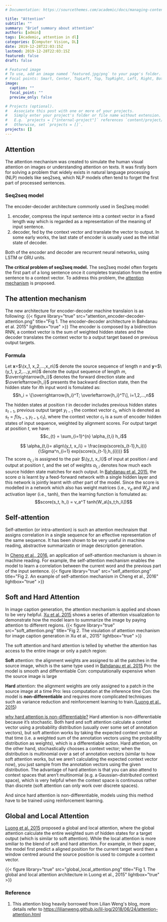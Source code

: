 ```yaml
---
# Documentation: https://sourcethemes.com/academic/docs/managing-content/

title: "Attention"
subtitle: ""
summary: "Brief summary about attention"
authors: [admin]
tags: [Academic, attention in dl]
categories: [Computer Vision, DL]
date: 2019-12-28T22:03:15Z
lastmod: 2019-12-28T22:03:15Z
featured: false
draft: false

# Featured image
# To use, add an image named `featured.jpg/png` to your page's folder.
# Focal points: Smart, Center, TopLeft, Top, TopRight, Left, Right, BottomLeft, Bottom, BottomRight.
image:
  caption: ""
  focal_point: ""
  preview_only: false

# Projects (optional).
#   Associate this post with one or more of your projects.
#   Simply enter your project's folder or file name without extension.
#   E.g. `projects = ["internal-project"]` references `content/project/deep-learning/index.md`.
#   Otherwise, set `projects = []`.
projects: []
---
```


## Attention
The attention mechanism was created to simulate the human visual attention on images or understanding attention on texts. It was firstly born for solving a problem that widely exists in natural language processing (NLP) models like seq2seq, which NLP models often tend to forget the first part of processed sentences.

### Seq2seq model
The encoder-decoder architecture commonly used in Seq2seq model:
1. encoder, compress the input sentence into a context vector in a fixed length way which is regarded as a representation of the meaning of input sentence.
2. decoder, fed by the context vector and translate the vector to output. In some early works, the last state of encoder is usually used as the initial state of decoder.  

Both of the encoder and decoder are recurrent neural networks, using LSTM or GRU units.

**The critical problem of seq2seq model.** The seq2seq model often forgets the first part of a long sentence once it completes translation from the entire sentence to a context vector. To address this problem, the [attention mechanism](https://arxiv.org/pdf/1409.0473.pdf) is proposed.

## The attention mechanism
The new architecture for encoder-decoder machine translaion is as following:
{{< figure library="true" src="attention_encoder-decoder-attention.png" title="Fig 1. The encoder-decoder architecture in Bahdanau et al. 2015" lightbox="true" >}}
The encoder is composed by a bidirection RNN, a context vector is the sum of weighted hidden states and the decoder translates the context vector to a output target based on previous output targets.  

### Formula
Let **x**=$\(x_1, x_2,...,x_n\)$ denote the source sequence of length $n$ and **y**=$\(y_1, y_2,...,y_m\)$ denote the output sequence of length $m$, $\overrightarrow{h_i}$ denotes the forward direction state and $\overleftarrow{h_i}$ presents the backward direction state, then the hidden state for $i$th input word is fomulated as:
$$h_i = \[\overrightarrow{h_i}^T; \overleftarrow{h_i}^T\], i=1,2,...,n$$

The hidden states at position $t$ in decoder includes previous hidden states $s_{t-1}$, previous output target $y_{t-1}$ the context vector $c_t$, which is denoted as $s_{t} = f(s_{t-1}, y_{t-1}, c_{t})$, where the context vector $c_{t}$ is a sum of encoder hidden states of input sequence, weighted by alignment scores. For output target at position $t$, we have:
$$c_{t} = \sum_{i=1}^{n} \alpha_{t,i} h_i$$

$$ \alpha_{t,i}= align\(y_t, x_i\) = \frac{exp(score(s_{t-1},h_i))}{\Sigma^n_{i=1} exp(score(s_{t-1},h_{i}))} $$
The score $\alpha_{t,i}$ is assigned to the pair $\(y_t, x_i\)$ of input at position $i$ and output at position $t$, and the set of weights ${\alpha_{t,i}}$ denotes how much each source hidden state matches for each output. In [Bahdanau et al. 2015](https://arxiv.org/pdf/1409.0473.pdf), the score $\alpha$ is learnt by a feed-forward network with a single hidden layer and this network is jointly learnt with other part of the model. Since the score is modelled in a network which also has weight matrices (i.e., $v_a$ and $W_a$) and activation layer (i.e., tanh), then the learning function is fomulated as:
$$score(s_t, h_i) = v_a^T tanh(W_a\[s_t;h_i\])$$

## Self-attention
Self-attention (or intra-attention) is such an attention mechnaism that assigns correlation in a single sequence for an effective representation of the same sequence. It has been shown to be very useful in machine reading, abstractive summarizatin or image description generation.

In [Cheng et al., 2016](https://arxiv.org/pdf/1601.06733.pdf), an application of self-attention mechanism is shown in machine reading. For example, the self-attention mechanism enables the model to learn a correlation between the current word and the previous part of the input sentence.
{{< figure library="true" src="self_attention.png" title="Fig 2. An example of self-attention mechanism in Cheng et al., 2016" lightbox="true" >}}

## Soft and Hard Attention
In image caption generation, the attention mechanism is applied and shown to be very helpful. [Xu et al.,2015](http://proceedings.mlr.press/v37/xuc15.pdf) shows a series of attention visualization to demonstrate how the model learn to summarize the image by paying attention to different regions.
{{< figure library="true" src="soft_attention.png" title="Fig 2. The visulation of attention mechanism for image caption generation in Xu et al., 2015" lightbox="true" >}}

The soft attention and hard attention is telled by whether the attention has access to the entire image or only a patch region:

**Soft** attention: the alignment weights are assigned to all the patches in the source image, which is the same type used in [Bahdanau et al. 2015](https://arxiv.org/pdf/1409.0473.pdf)
Pro: the model is smooth and differentiable
Con: computationally expensive when the source image is large

**Hard** attention: the alignment weights are only assigned to a patch in the source image at a time
Pro: less computation at the inference time
Con: the model is **non-differentiable** and requires more complicated techniques such as variance reduction and reinforcement learning to train.([Luong et al., 2015](https://arxiv.org/pdf/1508.04025.pdf))

[why hard attention is non-differentiable?](https://www.quora.com/Why-is-hard-attention-non-differentiable-in-NNs) Hard attention is non-differentiable because it’s stochastic. Both hard and soft attention calculate a context vector using a probability distribution (usually over some set of annotation vectors), but soft attention works by taking the expected context vector at that time (i.e. a weighted sum of the annotation vectors using the probability distribution as weights), which is a differentiable action. Hard attention, on the other hand, stochastically chooses a context vector; when the distribution is multinomial over a set of annotation vectors (similar to how soft attention works, but we aren’t calculating the expected context vector now), you just sample from the annotation vectors using the given distribution. The advantage of hard attention is that you can also attend to context spaces that aren’t multinomial (e.g. a Gaussian-distributed context space), which is very helpful when the context space is continuous rather than discrete (soft attention can only work over discrete spaces).

And since hard attention is non-differentiable, models using this method have to be trained using reinforcement learning.

## Global and Local Attention
[Luong et al. 2015](https://arxiv.org/pdf/1508.04025.pdf) proposed a global and local attention, where the global attention calculate the entire weighted sum of hidden states for a target output (which is similar to soft attention). While the local attention is more smiliar to the blend of soft and hard attention. For example, in their paper, the model first predict a aligned position for the current target word then a window centred around the source position is used to compute a context vector.

{{< figure library="true" src="global_local_attention.png" title="Fig 1. The global and local attention architecture in Luong et al., 2015" lightbox="true" >}}



### Reference
1. This attention blog heavily borrowed from Lilian Weng's blog, more details refer to https://lilianweng.github.io/lil-log/2018/06/24/attention-attention.html
